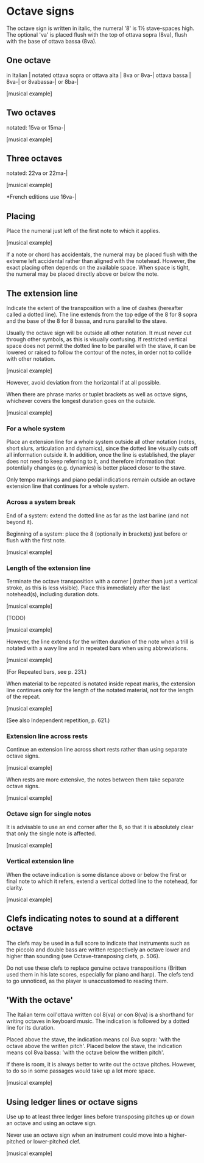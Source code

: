 # Octave signs

The octave sign is written in italic, the numeral '8' is 1½ stave-spaces high. The optional 'va' is placed flush with the top of ottava sopra (8va), flush with the base of ottava bassa (8va).

## One octave
in Italian | notated
ottava sopra or ottava alta | 8va or 8va-|
ottava bassa | 8va-| or 8vabassa-| or 8ba-|

[musical example]

## Two octaves
notated: 15va or 15ma-|

[musical example]

## Three octaves
notated: 22va or 22ma-|

[musical example]

*French editions use 16va-|

## Placing

Place the numeral just left of the first note to which it applies.

[musical example]

If a note or chord has accidentals, the numeral may be placed flush with the extreme left accidental rather than aligned with the notehead. However, the exact placing often depends on the available space. When space is tight, the numeral may be placed directly above or below the note.

## The extension line

Indicate the extent of the transposition with a line of dashes (hereafter called a dotted line). The line extends from the top edge of the 8 for 8 sopra and the base of the 8 for 8 bassa, and runs parallel to the stave.

Usually the octave sign will be outside all other notation. It must never cut through other symbols, as this is visually confusing. If restricted vertical space does not permit the dotted line to be parallel with the stave, it can be lowered or raised to follow the contour of the notes, in order not to collide with other notation.

[musical example]

However, avoid deviation from the horizontal if at all possible.

When there are phrase marks or tuplet brackets as well as octave signs, whichever covers the longest duration goes on the outside.

[musical example]

### For a whole system

Place an extension line for a whole system outside all other notation (notes, short slurs, articulation and dynamics), since the dotted line visually cuts off all information outside it. In addition, once the line is established, the player does not need to keep referring to it, and therefore information that potentially changes (e.g. dynamics) is better placed closer to the stave.

Only tempo markings and piano pedal indications remain outside an octave extension line that continues for a whole system.

### Across a system break

End of a system: extend the dotted line as far as the last barline (and not beyond it).

Beginning of a system: place the 8 (optionally in brackets) just before or flush with the first note.

[musical example]

### Length of the extension line

Terminate the octave transposition with a corner | (rather than just a vertical stroke, as this is less visible). Place this immediately after the last notehead(s), including duration dots.

[musical example]

(TODO)

[musical example]

However, the line extends for the written duration of the note when a trill is notated with a wavy line and in repeated bars when using abbreviations.

[musical example]

(For Repeated bars, see p. 231.)

When material to be repeated is notated inside repeat marks, the extension line continues only for the length of the notated material, not for the length of the repeat.

[musical example]

(See also Independent repetition, p. 621.)

### Extension line across rests

Continue an extension line across short rests rather than using separate octave signs.

[musical example]

When rests are more extensive, the notes between them take separate octave signs.

[musical example]

### Octave sign for single notes

It is advisable to use an end corner after the 8, so that it is absolutely clear that only the single note is affected.

[musical example]

### Vertical extension line

When the octave indication is some distance above or below the first or final note to which it refers, extend a vertical dotted line to the notehead, for clarity.

[musical example]

## Clefs indicating notes to sound at a different octave

The clefs may be used in a full score to indicate that instruments such as the piccolo and double bass are written respectively an octave lower and higher than sounding (see Octave-transposing clefs, p. 506).

Do not use these clefs to replace genuine octave transpositions (Britten used them in his late scores, especially for piano and harp). The clefs tend to go unnoticed, as the player is unaccustomed to reading them.

## 'With the octave'

The Italian term coll'ottava written col 8(va) or con 8(va) is a shorthand for writing octaves in keyboard music. The indication is followed by a dotted line for its duration.

Placed above the stave, the indication means col 8va sopra: 'with the octave above the written pitch'. Placed below the stave, the indication means col 8va bassa: 'with the octave below the written pitch'.

If there is room, it is always better to write out the octave pitches. However, to do so in some passages would take up a lot more space.

[musical example]

## Using ledger lines or octave signs

Use up to at least three ledger lines before transposing pitches up or down an octave and using an octave sign.

Never use an octave sign when an instrument could move into a higher-pitched or lower-pitched clef.

[musical example]